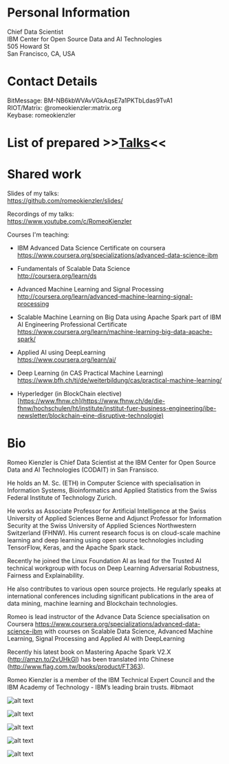 # Personal Information
Chief Data Scientist  
IBM Center for Open Source Data and AI Technologies  
505 Howard St  
San Francisco, CA, USA



# Contact Details
BitMessage: BM-NB6kbWVAvVGkAqsE7a1PKTbLdas9TvA1  
RIOT/Matrix: @romeokienzler:matrix.org  
Keybase: romeokienzler

# List of prepared >>[Talks](https://github.com/romeokienzler/me/blob/master/TALKS.md)<<

# Shared work
Slides of my talks:  
https://github.com/romeokienzler/slides/

Recordings of my talks:  
https://www.youtube.com/c/RomeoKienzler

Courses I'm teaching:  

* IBM Advanced Data Science Certificate on coursera  
https://www.coursera.org/specializations/advanced-data-science-ibm

* Fundamentals of Scalable Data Science  
http://coursera.org/learn/ds

* Advanced Machine Learning and Signal Processing  
http://coursera.org/learn/advanced-machine-learning-signal-processing

* Scalable Machine Learning on Big Data using Apache Spark part of IBM AI Engineering Professional Certificate
https://www.coursera.org/learn/machine-learning-big-data-apache-spark/


* Applied AI using DeepLearning  
https://www.coursera.org/learn/ai/

* Deep Learning (in CAS Practical Machine Learning)  
https://www.bfh.ch/ti/de/weiterbildung/cas/practical-machine-learning/

* Hyperledger (in BlockChain elective)  
[https://www.fhnw.ch](https://www.fhnw.ch/de/die-fhnw/hochschulen/ht/institute/institut-fuer-business-engineering/ibe-newsletter/blockchain-eine-disruptive-technologie)

# Bio

Romeo Kienzler is Chief Data Scientist at the IBM Center for Open Source Data and AI Technologies (CODAIT) in San Fransisco.

He holds an M. Sc. (ETH) in Computer Science with specialisation in Information Systems, Bioinformatics and Applied Statistics from the Swiss Federal Institute of Technology Zurich. 

He works as Associate Professor for Artificial Intelligence at the Swiss University of Applied Sciences Berne and Adjunct Professor for Information Security at the Swiss University of Applied Sciences Northwestern Switzerland (FHNW). His current research focus is on cloud-scale machine learning and deep learning using open source technologies including TensorFlow, Keras, and the Apache Spark stack. 

Recently he joined the Linux Foundation AI as lead for the Trusted AI technical workgroup with focus on Deep Learning Adversarial Robustness, Fairness and Explainability.

He also contributes to various open source projects. He regularly speaks at international conferences including significant publications in the area of data mining, machine learning and Blockchain technologies. 

Romeo is lead instructor of the Advance Data Science specialisation on Coursera https://www.coursera.org/specializations/advanced-data-science-ibm with courses on Scalable Data Science, Advanced Machine Learning, Signal Processing and Applied AI with DeepLearning

Recently his latest book on Mastering Apache Spark V2.X (http://amzn.to/2vUHkGl) has been translated into Chinese (http://www.flag.com.tw/books/product/FT363). 

Romeo Kienzler is a member of the IBM Technical Expert Council and the IBM Academy of Technology - IBM’s leading brain trusts. #ibmaot

![alt text](https://github.com/romeokienzler/me/raw/master/img/41AW39ZZ3ML.jpg)

![alt text](https://github.com/romeokienzler/me/raw/master/img/FT363.jpg)

![alt text](https://github.com/romeokienzler/me/raw/master/img/51fGRS4JZPL.jpg)

![alt text](https://github.com/romeokienzler/me/raw/master/img/61YkJQWjDvL.jpg)

![alt text](
https://github.com/romeokienzler/me/raw/master/img/71TgZROmcCL.jpg)




